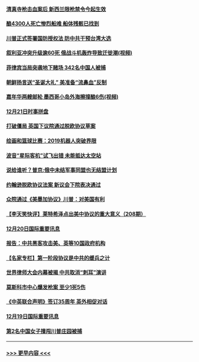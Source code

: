 #### [清真寺枪击血案后 新西兰限枪禁令今起生效](../pages/prog202/a102734655.md?t=12220111) 
#### [酿4300人死亡惨烈船难 船体残骸已找到](../pages/prog202/a102734585.md?t=12220111) 
#### [川普正式签署国防授权法 防中共干预台湾大选](../pages/prog202/a102734587.md?t=12220111) 
#### [叙利亚冲突升级逾60死 俄战斗机轰炸导致迁徙潮(视频)](../pages/prog202/a102734403.md?t=12220111) 
#### [菲律宾当局突袭地下赌场 342名中国人被捕](../pages/prog202/a102734392.md?t=12220111) 
#### [朝鲜扬言送“圣诞大礼” 美准备“流鼻血”反制](../pages/prog202/a102734387.md?t=12220111) 
#### [嘉年华两艘邮轮 墨西哥小岛外海擦撞酿6伤(视频)](../pages/prog202/a102734357.md?t=12220111) 
#### [12月21日时事拼盘](../pages/prog202/a102734213.md?t=12220111) 
#### [打破僵局 英国下议院通过脱欧协议草案](../pages/prog202/a102734197.md?t=12220111) 
#### [绘画和篮球比赛：2019机器人突破界限](../pages/prog202/a102734175.md?t=12220111) 
#### [波音“星际客机”试飞出错 未能抵达太空站](../pages/prog202/a102734149.md?t=12220111) 
#### [说给谁听？普京:俄中未结军事同盟也无结盟计划](../pages/prog202/a102734128.md?t=12220111) 
#### [约翰逊脱欧协议法案 新议会下院表决通过](../pages/prog202/a102734008.md?t=12220111) 
#### [众院通过《美墨加协议》川普：对美国有利](../pages/prog202/a102733996.md?t=12220111) 
#### [【李天笑快评】莱特希泽点出美中协议的重大意义（208期）](../pages/prog202/a102733955.md?t=12220111) 
#### [12月20日国际重要讯息](../pages/prog202/a102733811.md?t=12220111) 
#### [报告：中共黑客攻击美、英等10国政府机构](../pages/prog202/a102733695.md?t=12220111) 
#### [【名家专栏】第一阶段协议是中共的缓兵之计](../pages/prog202/a102733104.md?t=12220111) 
#### [世界律师大会内幕被揭 中共取消“刺耳”演讲](../pages/prog202/a102733621.md?t=12220111) 
#### [莫斯科市中心爆发枪案 至少1死5伤](../pages/prog202/a102733367.md?t=12220111) 
#### [《中英联合声明》签订35周年 英外相促对话](../pages/prog202/a102733192.md?t=12220111) 
#### [12月19日国际重要讯息](../pages/prog202/a102732934.md?t=12220111) 
#### [第2名中国女子擅闯川普庄园被捕](../pages/prog202/a102732884.md?t=12220111) 

----
#### [ >>> 更早内容 <<< ](../indexes/prog202-earlier.md)
